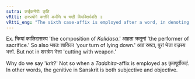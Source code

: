 ```yaml
---
sutra: कर्तृकर्मणोः कृति
vRtti: कृत्त्प्रयोगे कर्त्तरि कर्मणि च षष्ठी विभक्तिर्भवति ॥
vRtti_eng: "The sixth case-affix is employed after a word, in denoting the agent and the object, when used along with a word ending with a _krit_ affix (III. 1. 93)."
---
```

Ex. क्रियां कालिदासस्य 'the composition of _Kalidasa_.' आहता क्रतूनां 'the performer of sacrifice.' So also भवतः शायिका 'your turn of lying down.' अपां स्रष्टा, पुरां भेत्ता वज्रस्य भर्त्ता. But not in शस्त्रेण भेत्ता 'cutting with weapon.'

Why do we say '_krit_?' Not so when a _Taddhita_-affix is employed as कृतपूर्वीकटं. In other words, the genitive in Sanskrit is both subjective and objective.
